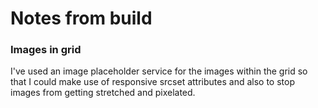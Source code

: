 # Notes from build

### Images in grid
I've used an image placeholder service for the images within the grid so that I could make use of responsive srcset attributes and also to stop images from getting stretched and pixelated.
